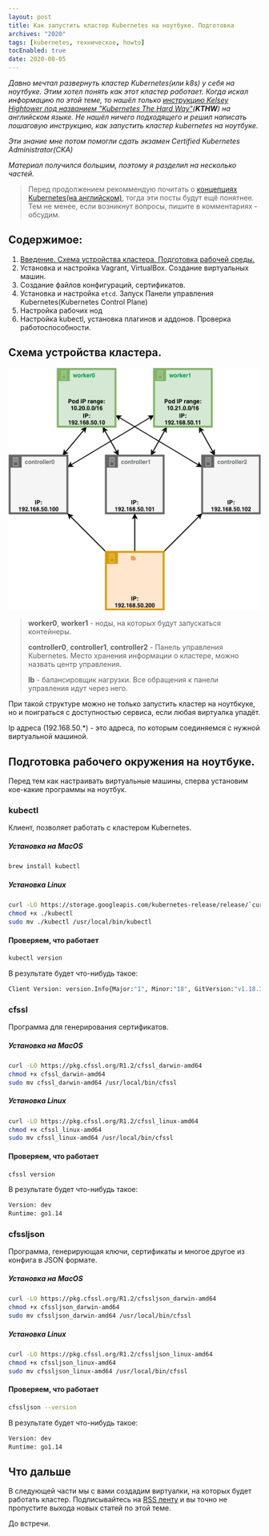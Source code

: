 ```yaml
---
layout: post
title: Как запустить кластер Kubernetes на ноутбуке. Подготовка
archives: "2020"
tags: [kubernetes, техническое, howto]
tocEnabled: true
date: 2020-08-05
---
```

<img src="/2020/08/05/kubernetes-the-hard-way-on-laptop-preparation/laptop.png" alt="" width="120" style="float: left; margin-right: 15px">

_Давно мечтал развернуть кластер Kubernetes(или k8s) у себя на ноутбуке. Этим хотел понять как этот кластер работает. Когда искал информацию по этой теме, то нашёл только [инструкцию Kelsey Hightower под названием "Kubernetes The Hard Way"](https://github.com/kelseyhightower/kubernetes-the-hard-way)(**KTHW**) на английском языке. Не нашёл ничего подходящего и решил написать пошаговую инструкцию, как запустить кластер kubernetes на ноутбуке._

_Эти знание мне потом помогли сдать экзамен Certified Kubernetes Administrator(CKA)_

_Материал получился большим, поэтому я разделил на несколько частей._
<!--more-->

> Перед продолжением рекоммендую почитать о [концепциях Kubernetes(на английском)](https://kubernetes.io/docs/concepts/architecture/), тогда эти посты будут ещё понятнее. Тем не менее, если возникнут вопросы, пишите в комментариях - обсудим.

## Содержимое:

1. [Введение. Схема устройства кластера. Подготовка рабочей среды.](#)
2. Установка и настройка Vagrant, VirtualBox. Создание виртуальных машин.
4. Создание файлов конфигураций, сертификатов.
5. Установка и настройка `etcd`. Запуск Панели управления Kubernetes(Kubernetes Control Plane)
7. Настройка рабочих нод
8. Настройка kubectl, установка плагинов и аддонов. Проверка работоспособности.


## Схема устройства кластера.

![Установка кластера Kubernetes на ноутбуке](kthw_diagram.png)

> **worker0**, **worker1** - ноды, на которых будут запускаться контейнеры.
> 
> **controller0**, **controller1**, **controller2** - Панель управления Kubernetes. Место хранения информации о кластере, можно назвать центр управления.
> 
> **lb** - балансировщик нагрузки. Все обращения к панели управления идут через него.

При такой структуре можно не только запустить кластер на ноутбкуке, но и поиграться с доступностью сервиса, если любая виртуалка упадёт.

Ip адреса (192.168.50.*) - это адреса, по которым соединяемся с нужной виртуальной машиной.


## Подготовка рабочего окружения на ноутбуке.

Перед тем как настраивать виртуальные машины, сперва установим кое-какие программы на ноутбук.

### kubectl

Клиент, позволяет работать с кластером Kubernetes.

##### Установка на MacOS

```bash
brew install kubectl
```

##### Установка Linux

```bash
curl -LO https://storage.googleapis.com/kubernetes-release/release/`curl -s https://storage.googleapis.com/kubernetes-release/release/stable.txt`/bin/linux/amd64/kubectl
chmod +x ./kubectl
sudo mv ./kubectl /usr/local/bin/kubectl
```

#### Проверяем, что работает

```bash
kubectl version
```

В результате будет что-нибудь такое:
```bash
Client Version: version.Info{Major:"1", Minor:"18", GitVersion:"v1.18.3", GitCommit:"2e7996e3e2712684bc73f0dec0200d64eec7fe40", GitTreeState:"clean", BuildDate:"2020-05-21T14:51:23Z", GoVersion:"go1.14.3", Compiler:"gc", Platform:"darwin/amd64"}
```
### cfssl
Программа для генерирования сертификатов.

##### Установка на MacOS

```bash
curl -LO https://pkg.cfssl.org/R1.2/cfssl_darwin-amd64
chmod +x cfssl_darwin-amd64
sudo mv cfssl_darwin-amd64 /usr/local/bin/cfssl
```
##### Установка Linux

```bash
curl -LO https://pkg.cfssl.org/R1.2/cfssl_linux-amd64
chmod +x cfssl_linux-amd64
sudo mv cfssl_linux-amd64 /usr/local/bin/cfssl
```

#### Проверяем, что работает

```bash
cfssl version
```
В результате будет что-нибудь такое:
```bash
Version: dev
Runtime: go1.14
```

### cfssljson
Программа, генерирующая ключи, сертификаты и многое другое из конфига в JSON формате.

##### Установка на MacOS

```bash
curl -LO https://pkg.cfssl.org/R1.2/cfssljson_darwin-amd64
chmod +x cfssljson_darwin-amd64
sudo mv cfssljson_darwin-amd64 /usr/local/bin/cfssl
```
##### Установка Linux

```bash
curl -LO https://pkg.cfssl.org/R1.2/cfssljson_linux-amd64
chmod +x cfssljson_linux-amd64
sudo mv cfssljson_linux-amd64 /usr/local/bin/cfssl
```
#### Проверяем, что работает

```bash
cfssljson --version
```

В результате будет что-нибудь такое:
```bash
Version: dev
Runtime: go1.14
```

## Что дальше

В следующей части мы с вами создадим виртуалки, на которых будет работать кластер. Подписывайтесь на [RSS ленту](/feed.xml) и вы точно не пропустите выхода новых статей по этой теме.

До встречи.

